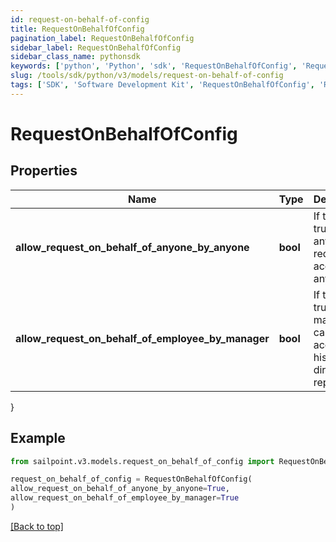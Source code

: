 ```yaml
---
id: request-on-behalf-of-config
title: RequestOnBehalfOfConfig
pagination_label: RequestOnBehalfOfConfig
sidebar_label: RequestOnBehalfOfConfig
sidebar_class_name: pythonsdk
keywords: ['python', 'Python', 'sdk', 'RequestOnBehalfOfConfig', 'RequestOnBehalfOfConfig'] 
slug: /tools/sdk/python/v3/models/request-on-behalf-of-config
tags: ['SDK', 'Software Development Kit', 'RequestOnBehalfOfConfig', 'RequestOnBehalfOfConfig']
---
```


# RequestOnBehalfOfConfig


## Properties

Name | Type | Description | Notes
------------ | ------------- | ------------- | -------------
**allow_request_on_behalf_of_anyone_by_anyone** | **bool** | If this is true, anyone can request access for anyone. | [optional] [default to False]
**allow_request_on_behalf_of_employee_by_manager** | **bool** | If this is true, a manager can request access for his or her direct reports. | [optional] [default to False]
}

## Example

```python
from sailpoint.v3.models.request_on_behalf_of_config import RequestOnBehalfOfConfig

request_on_behalf_of_config = RequestOnBehalfOfConfig(
allow_request_on_behalf_of_anyone_by_anyone=True,
allow_request_on_behalf_of_employee_by_manager=True
)

```
[[Back to top]](#) 

